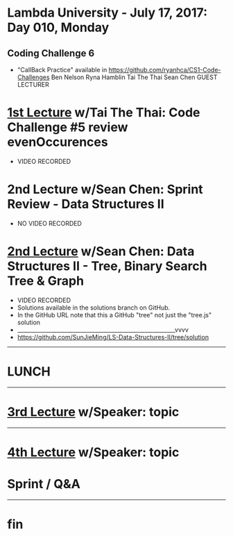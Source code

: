 # Lambda University - July 17, 2017: Day 010, Monday
## Coding Challenge 6
- "CallBack Practice" available in https://github.com/ryanhca/CS1-Code-Challenges
Ben Nelson
Ryna Hamblin
Tai The Thai
Sean Chen
GUEST LECTURER
# [1st Lecture](URL) w/Tai The Thai: Code Challenge #5 review evenOccurences
- VIDEO RECORDED
# 2nd Lecture w/Sean Chen: Sprint Review - Data Structures II
- NO VIDEO RECORDED
# [2nd Lecture](URL) w/Sean Chen: Data Structures II - Tree, Binary Search Tree & Graph
- VIDEO RECORDED
- Solutions available in the solutions branch on GitHub.
- In the GitHub URL note that this a GitHub "tree" not just the "tree.js" solution
- _________________________________________________________vvvv
- https://github.com/SunJieMing/LS-Data-Structures-II/tree/solution

***
# LUNCH
***

# [3rd Lecture](URL) w/Speaker: topic

***

# [4th Lecture](URL) w/Speaker: topic

# Sprint / Q&A

***

# fin
